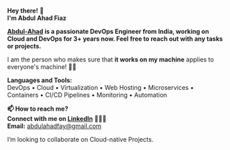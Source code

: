   **Hey there!** 👋  
**I'm Abdul Ahad Fiaz**  

**[Abdul-Ahad](https://www.linkedin.com/in/abdulahad77/) is a passionate DevOps Engineer from India, working on Cloud and DevOps for 3+ years now. Feel free to reach out with any tasks or projects.**  

I am the person who makes sure that **it works on my machine** applies to everyone's machine! 👨‍💻  

**Languages and Tools:**  
DevOps • Cloud • Virtualization • Web Hosting • Microservices • Containers • CI/CD Pipelines • Monitoring • Automation

**📫 How to reach me?**  
 **Connect with me on [LinkedIn](https://www.linkedin.com/in/abdulahad77/)** 👨🏻‍💻  
 **Email:** [abdulahadfay@gmail.com](mailto:abdulahadfay@gmail.com)

I’m looking to collaborate on Cloud-native Projects.







